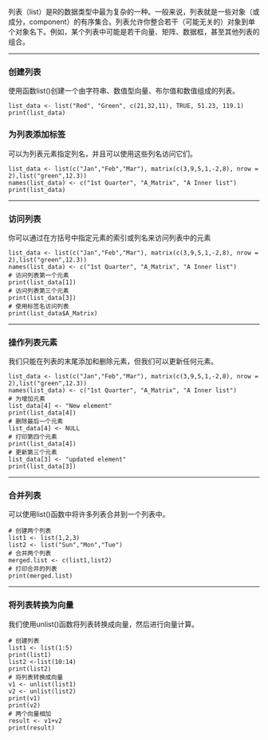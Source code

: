 列表（list）是R的数据类型中最为复杂的一种。一般来说，列表就是一些对象（或成分，component）的有序集合。列表允许你整合若干（可能无关的）对象到单个对象名下。例如，某个列表中可能是若干向量、矩阵、数据框，甚至其他列表的组合。

---

### 创建列表
使用函数list()创建一个由字符串、数值型向量、布尔值和数值组成的列表。

```r_tryit
list_data <- list("Red", "Green", c(21,32,11), TRUE, 51.23, 119.1)
print(list_data)
```

### 为列表添加标签
可以为列表元素指定列名，并且可以使用这些列名访问它们。

```r_tryit
list_data <- list(c("Jan","Feb","Mar"), matrix(c(3,9,5,1,-2,8), nrow = 2),list("green",12.3))
names(list_data) <- c("1st Quarter", "A_Matrix", "A Inner list")
print(list_data)
```

---

### 访问列表
你可以通过在方括号中指定元素的索引或列名来访问列表中的元素
```r_tryit
list_data <- list(c("Jan","Feb","Mar"), matrix(c(3,9,5,1,-2,8), nrow = 2),list("green",12.3))
names(list_data) <- c("1st Quarter", "A_Matrix", "A Inner list")
# 访问列表第一个元素
print(list_data[1])
# 访问列表第三个元素
print(list_data[3])
# 使用标签名访问列表
print(list_data$A_Matrix)
```

---

### 操作列表元素
我们只能在列表的末尾添加和删除元素，但我们可以更新任何元素。
```r_tryit
list_data <- list(c("Jan","Feb","Mar"), matrix(c(3,9,5,1,-2,8), nrow = 2),list("green",12.3))
names(list_data) <- c("1st Quarter", "A_Matrix", "A Inner list")
# 为增加元素
list_data[4] <- "New element"
print(list_data[4])
# 删除最后一个元素
list_data[4] <- NULL
# 打印第四个元素
print(list_data[4])
# 更新第三个元素
list_data[3] <- "updated element"
print(list_data[3])
```

---

### 合并列表
可以使用list()函数中将许多列表合并到一个列表中。
```r_tryit
# 创建两个列表
list1 <- list(1,2,3)
list2 <- list("Sun","Mon","Tue")
# 合并两个列表
merged.list <- c(list1,list2)
# 打印合并的列表
print(merged.list)
```

---

### 将列表转换为向量
我们使用unlist()函数将列表转换成向量，然后进行向量计算。
```r_tryit
# 创建列表
list1 <- list(1:5)
print(list1)
list2 <-list(10:14)
print(list2)
# 将列表转换成向量
v1 <- unlist(list1)
v2 <- unlist(list2)
print(v1)
print(v2)
# 两个向量相加
result <- v1+v2
print(result)
```

